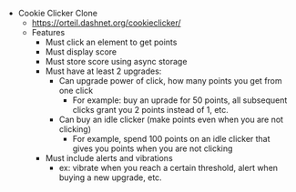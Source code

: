 - Cookie Clicker Clone
    - https://orteil.dashnet.org/cookieclicker/
    - Features
        - Must click an element to get points
        - Must display score
        - Must store score using async storage
        - Must have at least 2 upgrades:
            - Can upgrade power of click, how many points you get from one click
                - For example: buy an uprade for 50 points, all subsequent clicks grant you 2 points instead of 1, etc.
            - Can buy an idle clicker (make points even when you are not clicking)
                - For example, spend 100 points on an idle clicker that gives you points when you are not clicking
        - Must include alerts and vibrations
            - ex: vibrate when you reach a certain threshold, alert when buying a new upgrade, etc.
